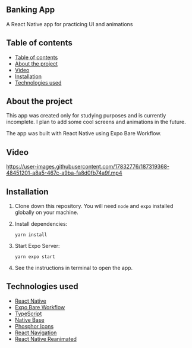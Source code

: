 ## Banking App

A React Native app for practicing UI and animations

## Table of contents

- [Table of contents](#table-of-contents)
- [About the project](#about-the-project)
- [Video](#video)
- [Installation](#installation)
- [Technologies used](#technologies-used)

## About the project

This app was created only for studying purposes and is currently incomplete. I plan to add some cool screens and animations in the future.

The app was built with React Native using Expo Bare Workflow.

## Video

https://user-images.githubusercontent.com/17832776/187319368-48451201-a8a5-467c-a9ba-fa8d0fb74a9f.mp4


## Installation

1. Clone down this repository. You will need `node` and `expo` installed globally on your machine.

2. Install dependencies:

   `yarn install`

3. Start Expo Server:

   `yarn expo start`

4. See the instructions in terminal to open the app.

## Technologies used

- [React Native](https://reactnative.dev)
- [Expo Bare Workflow](https://expo.dev)
- [TypeScript](https://www.typescriptlang.org)
- [Native Base](https://nativebase.io)
- [Phosphor Icons](https://phosphoricons.com)
- [React Navigation](https://reactnavigation.org)
- [React Native Reanimated](https://docs.swmansion.com/react-native-reanimated)
